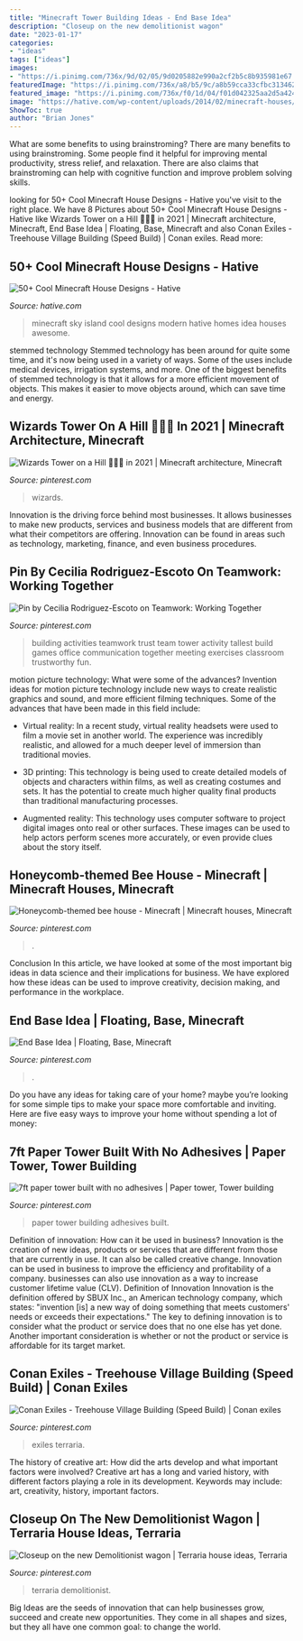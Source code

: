 ```yaml
---
title: "Minecraft Tower Building Ideas - End Base Idea"
description: "Closeup on the new demolitionist wagon"
date: "2023-01-17"
categories:
- "ideas"
tags: ["ideas"]
images:
- "https://i.pinimg.com/736x/9d/02/05/9d0205882e990a2cf2b5c8b935981e67.jpg"
featuredImage: "https://i.pinimg.com/736x/a8/b5/9c/a8b59cca33cfbc3134626d7f3db20b21.jpg"
featured_image: "https://i.pinimg.com/736x/f0/1d/04/f01d042325aa2d5a4247276946b64f94.jpg"
image: "https://hative.com/wp-content/uploads/2014/02/minecraft-houses/minecraft-sky-island-27.jpg"
ShowToc: true
author: "Brian Jones"
---
```



What are some benefits to using brainstroming?
There are many benefits to using brainstroming. Some people find it helpful for improving mental productivity, stress relief, and relaxation. There are also claims that brainstroming can help with cognitive function and improve problem solving skills.

	

		
looking for 50+ Cool Minecraft House Designs - Hative you've visit to the right place. We have 8 Pictures about 50+ Cool Minecraft House Designs - Hative like Wizards Tower on a Hill 🍄🧙🔮 in 2021 | Minecraft architecture, Minecraft, End Base Idea | Floating, Base, Minecraft and also Conan Exiles - Treehouse Village Building (Speed Build) | Conan exiles. Read more:
		
    
## 50+ Cool Minecraft House Designs - Hative

<img loading=lazy src="https://hative.com/wp-content/uploads/2014/02/minecraft-houses/minecraft-sky-island-27.jpg" onerror="this.onerror=null;this.src='https://tse4.mm.bing.net/th?id=OIP.RskuuKUZzzArnnnZg6IT0QHaEP&amp;pid=15.1';" alt="50+ Cool Minecraft House Designs - Hative">

_Source: hative.com_

>minecraft sky island cool designs modern hative homes idea houses awesome. 

	

stemmed technology
Stemmed technology has been around for quite some time, and it's now being used in a variety of ways. Some of the uses include medical devices, irrigation systems, and more. One of the biggest benefits of stemmed technology is that it allows for a more efficient movement of objects. This makes it easier to move objects around, which can save time and energy.

    
## Wizards Tower On A Hill 🍄🧙🔮 In 2021 | Minecraft Architecture, Minecraft

<img loading=lazy src="https://i.pinimg.com/736x/18/9c/27/189c272cc3c632d25c461a9622ca2b95.jpg" onerror="this.onerror=null;this.src='https://tse1.mm.bing.net/th?id=OIP.GiqHkewpnLFvG05RDL0SDAHaLH&amp;pid=15.1';" alt="Wizards Tower on a Hill 🍄🧙🔮 in 2021 | Minecraft architecture, Minecraft">

_Source: pinterest.com_

>wizards. 

	

Innovation is the driving force behind most businesses. It allows businesses to make new products, services and business models that are different from what their competitors are offering. Innovation can be found in areas such as technology, marketing, finance, and even business procedures.

    
## Pin By Cecilia Rodriguez-Escoto On Teamwork: Working Together

<img loading=lazy src="https://i.pinimg.com/736x/2c/04/db/2c04db7e5776d1cb8b13cf40e60416b8--trust-building-activities-teamwork-activities.jpg" onerror="this.onerror=null;this.src='https://tse1.mm.bing.net/th?id=OIP.Esfs4KH233ov-iR8FoGa0gHaJ3&amp;pid=15.1';" alt="Pin by Cecilia Rodriguez-Escoto on Teamwork: Working Together">

_Source: pinterest.com_

>building activities teamwork trust team tower activity tallest build games office communication together meeting exercises classroom trustworthy fun. 

	

motion picture technology: What were some of the advances?
Invention ideas for motion picture technology include new ways to create realistic graphics and sound, and more efficient filming techniques. Some of the advances that have been made in this field include: 
- Virtual reality: In a recent study, virtual reality headsets were used to film a movie set in another world. The experience was incredibly realistic, and allowed for a much deeper level of immersion than traditional movies. 

- 3D printing: This technology is being used to create detailed models of objects and characters within films, as well as creating costumes and sets. It has the potential to create much higher quality final products than traditional manufacturing processes. 

- Augmented reality: This technology uses computer software to project digital images onto real or other surfaces. These images can be used to help actors perform scenes more accurately, or even provide clues about the story itself.

    
## Honeycomb-themed Bee House - Minecraft | Minecraft Houses, Minecraft

<img loading=lazy src="https://i.pinimg.com/736x/9d/02/05/9d0205882e990a2cf2b5c8b935981e67.jpg" onerror="this.onerror=null;this.src='https://tse4.mm.bing.net/th?id=OIP.6w4h_OJmW66WSinwfaio5gHaEC&amp;pid=15.1';" alt="Honeycomb-themed bee house - Minecraft | Minecraft houses, Minecraft">

_Source: pinterest.com_

>. 

	

Conclusion
In this article, we have looked at some of the most important big ideas in data science and their implications for business. We have explored how these ideas can be used to improve creativity, decision making, and performance in the workplace.

    
## End Base Idea | Floating, Base, Minecraft

<img loading=lazy src="https://i.pinimg.com/736x/52/40/33/52403370e1c372ba7193c73daa25b13a.jpg" onerror="this.onerror=null;this.src='https://tse1.mm.bing.net/th?id=OIP.anqvM-e9Uy_KUeyrgX8iLQAAAA&amp;pid=15.1';" alt="End Base Idea | Floating, Base, Minecraft">

_Source: pinterest.com_

>. 

	

Do you have any ideas for taking care of your home? maybe you’re looking for some simple tips to make your space more comfortable and inviting. Here are five easy ways to improve your home without spending a lot of money:

    
## 7ft Paper Tower Built With No Adhesives | Paper Tower, Tower Building

<img loading=lazy src="https://i.pinimg.com/736x/06/15/50/061550a0a4cbc28bdcc2044fdc5ab409.jpg" onerror="this.onerror=null;this.src='https://tse1.mm.bing.net/th?id=OIP.ne6c9Rnh9SkR7JGvATYG3QHaJ3&amp;pid=15.1';" alt="7ft paper tower built with no adhesives | Paper tower, Tower building">

_Source: pinterest.com_

>paper tower building adhesives built. 

	

Definition of innovation: How can it be used in business?
Innovation is the creation of new ideas, products or services that are different from those that are currently in use. It can also be called creative change. Innovation can be used in business to improve the efficiency and profitability of a company. businesses can also use innovation as a way to increase customer lifetime value (CLV). Definition of Innovation
Innovation is the definition offered by SBUX Inc., an American technology company, which states: "invention [is] a new way of doing something that meets customers' needs or exceeds their expectations." The key to defining innovation is to consider what the product or service does that no one else has yet done. Another important consideration is whether or not the product or service is affordable for its target market.

    
## Conan Exiles - Treehouse Village Building (Speed Build) | Conan Exiles

<img loading=lazy src="https://i.pinimg.com/736x/a8/b5/9c/a8b59cca33cfbc3134626d7f3db20b21.jpg" onerror="this.onerror=null;this.src='https://tse4.mm.bing.net/th?id=OIP.oSq_IgrdnxBYwafCWY31FwHaEK&amp;pid=15.1';" alt="Conan Exiles - Treehouse Village Building (Speed Build) | Conan exiles">

_Source: pinterest.com_

>exiles terraria. 

	

The history of creative art: How did the arts develop and what important factors were involved?
Creative art has a long and varied history, with different factors playing a role in its development. Keywords may include: art, creativity, history, important factors.

    
## Closeup On The New Demolitionist Wagon | Terraria House Ideas, Terraria

<img loading=lazy src="https://i.pinimg.com/736x/f0/1d/04/f01d042325aa2d5a4247276946b64f94.jpg" onerror="this.onerror=null;this.src='https://tse2.mm.bing.net/th?id=OIP.eI0-aS21hT7d-8TzHaKvSQHaEB&amp;pid=15.1';" alt="Closeup on the new Demolitionist wagon | Terraria house ideas, Terraria">

_Source: pinterest.com_

>terraria demolitionist. 

	

Big Ideas are the seeds of innovation that can help businesses grow, succeed and create new opportunities. They come in all shapes and sizes, but they all have one common goal: to change the world.

